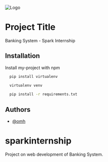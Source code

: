
![Logo](https://www.totaltrainingsolutions.com/wp-content/uploads/2015/10/bank-processing-eLearning_Fotolia_88416727_Subscription_Monthly_M.jpg)

# Project Title

Banking System - Spark Internship

## Installation

Install my-project with npm

```bash
  pip install virtualenv 

  virtualenv venv
   
  pip install -r requirements.txt

```
    
## Authors

- [@omh](https://github.com/OMH-G/CodeLength)

  
# sparkinternship
Project on web development of Banking System.
